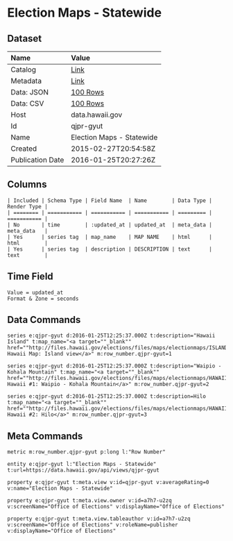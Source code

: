 # Election Maps - Statewide

## Dataset

| Name | Value |
| :--- | :---- |
| Catalog | [Link](https://catalog.data.gov/dataset/election-maps-statewide) |
| Metadata | [Link](https://data.hawaii.gov/api/views/qjpr-gyut) |
| Data: JSON | [100 Rows](https://data.hawaii.gov/api/views/qjpr-gyut/rows.json?max_rows=100) |
| Data: CSV | [100 Rows](https://data.hawaii.gov/api/views/qjpr-gyut/rows.csv?max_rows=100) |
| Host | data.hawaii.gov |
| Id | qjpr-gyut |
| Name | Election Maps - Statewide |
| Created | 2015-02-27T20:54:58Z |
| Publication Date | 2016-01-25T20:27:26Z |

## Columns

```ls
| Included | Schema Type | Field Name  | Name        | Data Type | Render Type |
| ======== | =========== | =========== | =========== | ========= | =========== |
| No       | time        | :updated_at | updated_at  | meta_data | meta_data   |
| Yes      | series tag  | map_name    | MAP NAME    | html      | html        |
| Yes      | series tag  | description | DESCRIPTION | text      | text        |
```

## Time Field

```ls
Value = updated_at
Format & Zone = seconds
```

## Data Commands

```ls
series e:qjpr-gyut d:2016-01-25T12:25:37.000Z t:description="Hawaii Island" t:map_name="<a target=""_blank"" href=""http://files.hawaii.gov/elections/files/maps/electionmaps/ISLAND_OF_HAWAII.pdf""> Hawaii Map: Island view</a>" m:row_number.qjpr-gyut=1

series e:qjpr-gyut d:2016-01-25T12:25:37.000Z t:description="Waipio - Kohala Mountain" t:map_name="<a target=""_blank"" href=""http://files.hawaii.gov/elections/files/maps/electionmaps/HAWAII1.pdf""> Hawaii #1: Waipio - Kohala Mountain</a>" m:row_number.qjpr-gyut=2

series e:qjpr-gyut d:2016-01-25T12:25:37.000Z t:description=Hilo t:map_name="<a target=""_blank"" href=""http://files.hawaii.gov/elections/files/maps/electionmaps/HAWAII2.pdf""> Hawaii #2: Hilo</a>" m:row_number.qjpr-gyut=3
```

## Meta Commands

```ls
metric m:row_number.qjpr-gyut p:long l:"Row Number"

entity e:qjpr-gyut l:"Election Maps - Statewide" t:url=https://data.hawaii.gov/api/views/qjpr-gyut

property e:qjpr-gyut t:meta.view v:id=qjpr-gyut v:averageRating=0 v:name="Election Maps - Statewide"

property e:qjpr-gyut t:meta.view.owner v:id=a7h7-u2zq v:screenName="Office of Elections" v:displayName="Office of Elections"

property e:qjpr-gyut t:meta.view.tableauthor v:id=a7h7-u2zq v:screenName="Office of Elections" v:roleName=publisher v:displayName="Office of Elections"
```